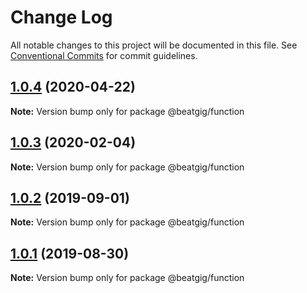 # Change Log

All notable changes to this project will be documented in this file.
See [Conventional Commits](https://conventionalcommits.org) for commit guidelines.

## [1.0.4](https://github.com/beatgig/midi/compare/@beatgig/function@1.0.3...@beatgig/function@1.0.4) (2020-04-22)

**Note:** Version bump only for package @beatgig/function





## [1.0.3](https://github.com/beatgig/midi/compare/@beatgig/function@1.0.2...@beatgig/function@1.0.3) (2020-02-04)

**Note:** Version bump only for package @beatgig/function





## [1.0.2](https://github.com/beatgig/midi/compare/@beatgig/function@1.0.1...@beatgig/function@1.0.2) (2019-09-01)

**Note:** Version bump only for package @beatgig/function





## [1.0.1](https://github.com/beatgig/midi/compare/@beatgig/function@1.0.0...@beatgig/function@1.0.1) (2019-08-30)

**Note:** Version bump only for package @beatgig/function
